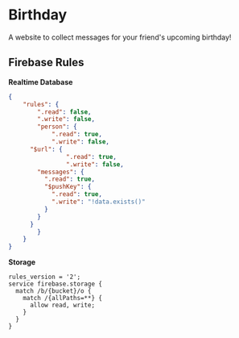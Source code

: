 # Birthday

A website to collect messages for your friend's upcoming birthday!

## Firebase Rules

**Realtime Database**

```JSON
{
	"rules": {
		".read": false,
		".write": false,
		"person": {
			".read": true,
			".write": false,
      "$url": {
				".read": true,
				".write": false,
        "messages": {
          ".read": true,
          "$pushKey": {
            ".read": true,
            ".write": "!data.exists()"
          }
        }
      }
		}
	}
}
```

**Storage**

```
rules_version = '2';
service firebase.storage {
  match /b/{bucket}/o {
    match /{allPaths=**} {
      allow read, write;
    }
  }
}
```
